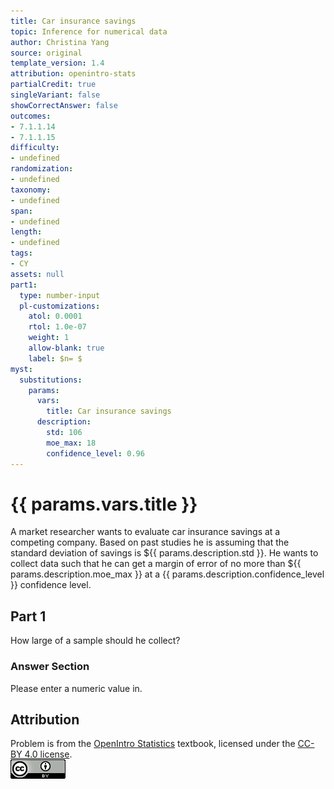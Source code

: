 ```yaml
---
title: Car insurance savings
topic: Inference for numerical data
author: Christina Yang
source: original
template_version: 1.4
attribution: openintro-stats
partialCredit: true
singleVariant: false
showCorrectAnswer: false
outcomes:
- 7.1.1.14
- 7.1.1.15
difficulty:
- undefined
randomization:
- undefined
taxonomy:
- undefined
span:
- undefined
length:
- undefined
tags:
- CY
assets: null
part1:
  type: number-input
  pl-customizations:
    atol: 0.0001
    rtol: 1.0e-07
    weight: 1
    allow-blank: true
    label: $n= $
myst:
  substitutions:
    params:
      vars:
        title: Car insurance savings
      description:
        std: 106
        moe_max: 18
        confidence_level: 0.96
---
```

# {{ params.vars.title }}
<div class="mathjax_ignore">
A market researcher wants to evaluate car insurance savings at a competing company. Based on past studies he is assuming that the standard deviation of savings is ${{ params.description.std }}. He wants to collect data such that he can get a margin of error of no more than ${{ params.description.moe_max }} at a {{ params.description.confidence_level }} confidence level.
</div>

## Part 1

How large of a sample should he collect?

### Answer Section

Please enter a numeric value in.

## Attribution

Problem is from the [OpenIntro Statistics](https://openintro.org/book/os/) textbook, licensed under the [CC-BY 4.0 license](https://creativecommons.org/licenses/by/4.0/).<br>![Image representing the Creative Commons 4.0 BY license.](https://raw.githubusercontent.com/firasm/bits/master/by.png)
